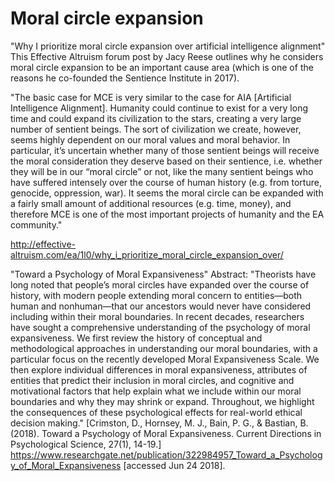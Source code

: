 <!-- TITLE: Moral circle expansion -->
<!-- SUBTITLE: -->

# Moral circle expansion
"Why I prioritize moral circle expansion over artificial intelligence alignment" 
This Effective Altruism forum post by Jacy Reese outlines why he considers moral circle expansion to be an important cause area (which is one of the reasons he co-founded the Sentience Institute in 2017).

"The basic case for MCE is very similar to the case for AIA [Artificial Intelligence Alignment]. Humanity could continue to exist for a very long time and could expand its civilization to the stars, creating a very large number of sentient beings. The sort of civilization we create, however, seems highly dependent on our moral values and moral behavior. In particular, it’s uncertain whether many of those sentient beings will receive the moral consideration they deserve based on their sentience, i.e. whether they will be in our “moral circle” or not, like the many sentient beings who have suffered intensely over the course of human history (e.g. from torture, genocide, oppression, war). It seems the moral circle can be expanded with a fairly small amount of additional resources (e.g. time, money), and therefore MCE is one of the most important projects of humanity and the EA community." 

http://effective-altruism.com/ea/1l0/why_i_prioritize_moral_circle_expansion_over/

"Toward a Psychology of Moral Expansiveness" 
Abstract: "Theorists have long noted that people’s moral circles have expanded over the course of history, with modern people extending moral concern to entities—both human and nonhuman—that our ancestors would never have considered including within their moral boundaries. In recent decades, researchers have sought a comprehensive understanding of the psychology of moral expansiveness. We first review the history of conceptual and methodological approaches in understanding our moral boundaries, with a particular focus on the recently developed Moral Expansiveness Scale. We then explore individual differences in moral expansiveness, attributes of entities that predict their inclusion in moral circles, and cognitive and motivational factors that help explain what we include within our moral boundaries and why they may shrink or expand. Throughout, we highlight the consequences of these psychological effects for real-world ethical decision making."
[Crimston, D., Hornsey, M. J., Bain, P. G., & Bastian, B. (2018). Toward a Psychology of Moral Expansiveness. Current Directions in Psychological Science, 27(1), 14-19.]
https://www.researchgate.net/publication/322984957_Toward_a_Psychology_of_Moral_Expansiveness [accessed Jun 24 2018].